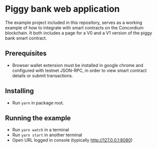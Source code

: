 # Piggy bank web application

The example project included in this repository, serves as a working example of how to integrate with smart contracts on the Concordium blockchain.
It both includes a page for a V0 and a V1 version of the piggy bank smart contract.

## Prerequisites

-   Browser wallet extension must be installed in google chrome and configured with testnet JSON-RPC, in order to view smart contract details or submit transactions.

## Installing

-   Run `yarn` in package root.

## Running the example

-   Run `yarn watch` in a terminal
-   Run `yarn start` in another terminal
-   Open URL logged in console (typically http://127.0.0.1:8080)
